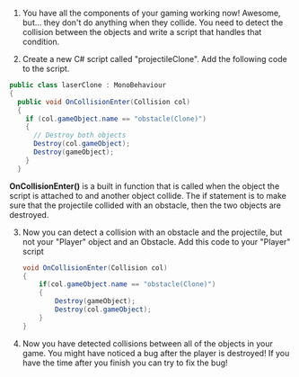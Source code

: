 1. You have all the components of your gaming working now! Awesome, but... they don't do anything when they collide. You need to detect the collision between the objects and write a script that handles that condition.

2. Create a new C# script called "projectileClone". Add the following code to the script.

  ```csharp
  public class laserClone : MonoBehaviour
  {
    public void OnCollisionEnter(Collision col)
    {
      if (col.gameObject.name == "obstacle(Clone)")
      {
        // Destroy both objects
        Destroy(col.gameObject);
        Destroy(gameObject);
      }
    }
  ```
  
  **OnCollisionEnter()** is a built in function that is called when the object the script is attached to and another object collide. The if statement is to make sure that the projectile collided with an obstacle, then the two objects are destroyed.
  
3. Now you can detect a collision with an obstacle and the projectile, but not your "Player" object and an Obstacle. Add this code to your "Player" script

    ```csharp
    void OnCollisionEnter(Collision col)
    {
        if(col.gameObject.name == "obstacle(Clone)")
        {
            Destroy(gameObject);
            Destroy(col.gameObject);
        }
    }
    ```
    
4. Now you have detected collisions between all of the objects in your game. You might have noticed a bug after the player is destroyed! If you have the time after you finish you can try to fix the bug!
    